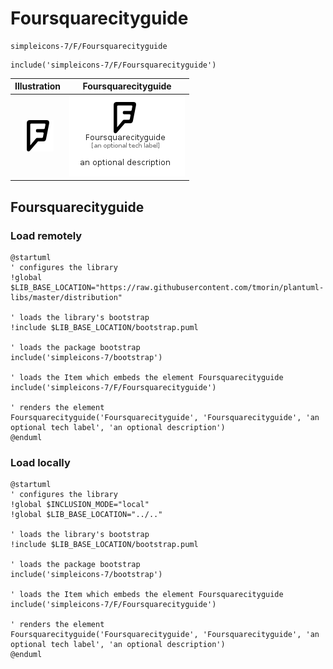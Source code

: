 # Foursquarecityguide


```text
simpleicons-7/F/Foursquarecityguide
```

```text
include('simpleicons-7/F/Foursquarecityguide')
```



| Illustration | Foursquarecityguide |
| :---: | :---: |
| ![illustration for Illustration](../../simpleicons-7/F/Foursquarecityguide.png) | ![illustration for Foursquarecityguide](../../simpleicons-7/F/Foursquarecityguide.Local.png) |




## Foursquarecityguide

### Load remotely
```plantuml
@startuml
' configures the library
!global $LIB_BASE_LOCATION="https://raw.githubusercontent.com/tmorin/plantuml-libs/master/distribution"

' loads the library's bootstrap
!include $LIB_BASE_LOCATION/bootstrap.puml

' loads the package bootstrap
include('simpleicons-7/bootstrap')

' loads the Item which embeds the element Foursquarecityguide
include('simpleicons-7/F/Foursquarecityguide')

' renders the element
Foursquarecityguide('Foursquarecityguide', 'Foursquarecityguide', 'an optional tech label', 'an optional description')
@enduml
```

### Load locally
```plantuml
@startuml
' configures the library
!global $INCLUSION_MODE="local"
!global $LIB_BASE_LOCATION="../.."

' loads the library's bootstrap
!include $LIB_BASE_LOCATION/bootstrap.puml

' loads the package bootstrap
include('simpleicons-7/bootstrap')

' loads the Item which embeds the element Foursquarecityguide
include('simpleicons-7/F/Foursquarecityguide')

' renders the element
Foursquarecityguide('Foursquarecityguide', 'Foursquarecityguide', 'an optional tech label', 'an optional description')
@enduml
```

